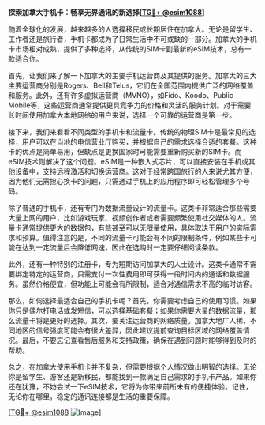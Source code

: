 **探索加拿大手机卡：畅享无界通讯的新选择[[TG💪+ @esim1088](https://t.me/s/esim1088)]**

随着全球化的发展，越来越多的人选择移民或长期居住在加拿大。无论是留学生、工作者还是旅行者，手机卡都成为了日常生活中不可或缺的一部分。加拿大的手机卡市场相对成熟，提供了多种选择，从传统的SIM卡到最新的eSIM技术，总有一款适合你。

首先，让我们来了解一下加拿大的主要手机运营商及其提供的服务。加拿大的三大主要运营商分别是Rogers、Bell和Telus，它们在全国范围内提供广泛的网络覆盖和服务。此外，还有许多虚拟运营商（MVNO），如Fido、Koodo、Public Mobile等，这些运营商通常提供更具竞争力的价格和灵活的服务计划。对于需要长时间使用加拿大本地网络的用户来说，选择一个可靠的运营商是第一步。

接下来，我们来看看不同类型的手机卡和流量卡。传统的物理SIM卡是最常见的选择，用户可以在当地的电信营业厅购买，并根据自己的需求选择合适的套餐。这种卡的优点是简单易用，但缺点是更换国家时可能需要重新购买新的SIM卡。而eSIM技术则解决了这个问题。eSIM是一种嵌入式芯片，可以直接安装在手机或其他设备中，支持远程激活和切换运营商。这对于经常跨国旅行的人来说尤其方便，因为他们无需担心换卡的问题，只需通过手机上的应用程序即可轻松管理多个号码。

除了普通的手机卡，还有专门为数据流量设计的流量卡。这类卡非常适合那些需要大量上网的用户，比如游戏玩家、视频创作者或者需要频繁使用社交媒体的人。流量卡通常提供更大的数据包，有些甚至可以无限量使用，具体取决于用户的实际需求和预算。值得注意的是，不同的流量卡可能会有不同的限制条件，例如某些卡可能在达到一定流量后会降低网速，因此在选购时一定要仔细阅读条款。

此外，还有一种特别的注册卡，专为短期访问加拿大的人士设计。这类卡通常不需要绑定特定的运营商，只需支付一次性费用即可获得一段时间内的通话和数据服务。虽然价格便宜，但功能上可能会有所限制，适合对通信需求不高的临时访客。

那么，如何选择最适合自己的手机卡呢？首先，你需要考虑自己的使用习惯。如果你只是偶尔打电话或发短信，可以选择基础套餐；如果你需要大量的数据流量，那么流量卡将是更好的选择。其次，要关注运营商的网络质量。加拿大地广人稀，不同地区的信号强度可能会有很大差异，因此建议提前查询目标区域的网络覆盖情况。最后，不要忘记查看售后服务和支持政策，确保在遇到问题时能够得到及时的帮助。

总之，在加拿大使用手机卡并不复杂，但需要根据个人情况做出明智的选择。无论你是留学生、游客还是新移民，都能找到一款满足自己需求的手机卡产品。如果你还在犹豫，不妨尝试一下eSIM技术，它将为你带来前所未有的便捷体验。记住，无论你在哪里，稳定的通讯连接都是生活的重要保障。

[[TG💪+ @esim1088](https://t.me/s/esim1088) ![Image](https://i.postimg.cc/4NQfJmqS/Snipaste-2025-05-13-00-14-12.png)]